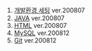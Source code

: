 1. <a href="https://github.com/ynjch97/YNJCH_WIKI/wiki/%EA%B0%9C%EB%B0%9C-%ED%99%98%EA%B2%BD-%EC%84%B8%ED%8C%85">개발환경 세팅</a> ver.200807
2. <a href="https://github.com/ynjch97/YNJCH_WIKI/wiki/JAVA">JAVA</a> ver.200807
3. <a href="https://github.com/ynjch97/YNJCH_WIKI/wiki/HTML">HTML</a> ver.200807
4. <a href="https://github.com/ynjch97/YNJCH_WIKI/wiki/MySQL">MySQL</a> ver.200812
5. <a href="https://github.com/ynjch97/YNJCH_WIKI/wiki/Git">Git</a> ver.200812
